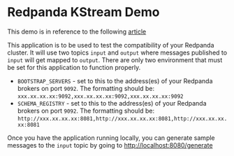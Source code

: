 # Redpanda KStream Demo 
This demo is in reference to the following [article](medium.com)

This application is to be used to test the compatibility of your Redpanda cluster. It will use two topics `input` and `output` where messages published to `input` will get mapped to `output`. There are only two environment that must be set for this application to function properly. 

* `BOOTSTRAP_SERVERS` - set to this to the address(es) of your Redpanda brokers on port `9092`. The formatting should be: `xxx.xx.xx.xx:9092,xxx.xx.xx.xx:9092,xxx.xx.xx.xx:9092`
* `SCHEMA_REGISTRY` - set to this to the address(es) of your Redpanda brokers on port `9092`. The formatting should be: `http://xxx.xx.xx.xx:8081,http://xxx.xx.xx.xx:8081,http://xxx.xx.xx.xx:8081`

Once you have the application running locally, you can generate sample messages to the `input` topic by going to [http://localhost:8080/generate](http://localhost:8080/generate)


